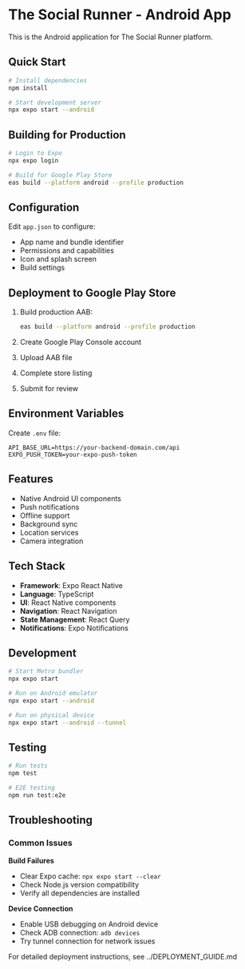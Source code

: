 # The Social Runner - Android App

This is the Android application for The Social Runner platform.

## Quick Start

```bash
# Install dependencies
npm install

# Start development server
npx expo start --android
```

## Building for Production

```bash
# Login to Expo
npx expo login

# Build for Google Play Store
eas build --platform android --profile production
```

## Configuration

Edit `app.json` to configure:
- App name and bundle identifier
- Permissions and capabilities
- Icon and splash screen
- Build settings

## Deployment to Google Play Store

1. Build production AAB:
   ```bash
   eas build --platform android --profile production
   ```

2. Create Google Play Console account
3. Upload AAB file
4. Complete store listing
5. Submit for review

## Environment Variables

Create `.env` file:
```env
API_BASE_URL=https://your-backend-domain.com/api
EXPO_PUSH_TOKEN=your-expo-push-token
```

## Features

- Native Android UI components
- Push notifications
- Offline support
- Background sync
- Location services
- Camera integration

## Tech Stack

- **Framework**: Expo React Native
- **Language**: TypeScript
- **UI**: React Native components
- **Navigation**: React Navigation
- **State Management**: React Query
- **Notifications**: Expo Notifications

## Development

```bash
# Start Metro bundler
npx expo start

# Run on Android emulator
npx expo start --android

# Run on physical device
npx expo start --android --tunnel
```

## Testing

```bash
# Run tests
npm test

# E2E testing
npm run test:e2e
```

## Troubleshooting

### Common Issues

**Build Failures**
- Clear Expo cache: `npx expo start --clear`
- Check Node.js version compatibility
- Verify all dependencies are installed

**Device Connection**
- Enable USB debugging on Android device
- Check ADB connection: `adb devices`
- Try tunnel connection for network issues

For detailed deployment instructions, see ../DEPLOYMENT_GUIDE.md